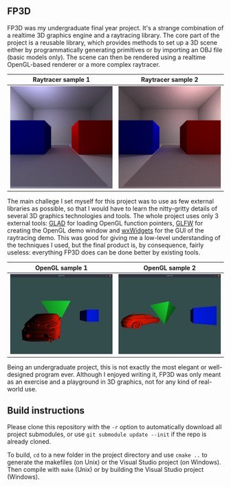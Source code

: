 ## FP3D
FP3D was my undergraduate final year project. It's a strange combination of a realtime 3D graphics engine and a raytracing library.
The core part of the project is a reusable library, which provides methods to set up a 3D scene either by programmatically generating primitives or by importing an OBJ file (basic models only). The scene can then be rendered using a realtime OpenGL-based renderer or a more complex raytracer.

| Raytracer sample 1 | Raytracer sample 2 |
|--------------------|--------------------|
| ![Left-lit cube](sample-images/cube-lit-left.png) | ![Right-lit cube](sample-images/cube-lit-right.png) |

The main challege I set myself for this project was to use as few external libraries as possible, so that I would have to learn the nitty-gritty details of several 3D graphics technologies and tools. The whole project uses only 3 external tools: [GLAD](https://github.com/Dav1dde/glad) for loading OpenGL function pointers, [GLFW](https://github.com/glfw/glfw) for creating the OpenGL demo window and [wxWidgets](https://github.com/wxWidgets/wxWidgets) for the GUI of the raytracing demo.
This was good for giving me a low-level understanding of the techniques I used, but the final product is, by consequence, fairly useless: everything FP3D does can be done better by existing tools.

| OpenGL sample 1 | OpenGL sample 2 |
|--------------------|--------------------|
| ![Car seen from behind](sample-images/opengl-floating-1.png) | ![Car seen from the side](sample-images/opengl-floating-2.png) |

Being an undergraduate project, this is not exactly the most elegant or well-designed program ever. Although I enjoyed writing it, FP3D was only meant as an exercise and a playground in 3D graphics, not for any kind of real-world use.

## Build instructions
Please clone this repository with the `-r` option to automatically download all project submodules, or use `git submodule update --init` if the repo is already cloned.

To build, `cd` to a new folder in the project directory and use `cmake ..` to generate the makefiles (on Unix) or the Visual Studio project (on Windows). Then compile with `make` (Unix) or by building the Visual Studio project (Windows).
